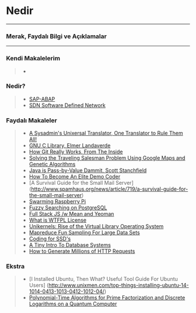 # Nedir
--------------------------------
### Merak, Faydalı Bilgi ve Açıklamalar
--------------------------------
### Kendi Makalelerim
> * 

### Nedir?
> * [SAP-ABAP](https://github.com/barankurtulusozan/Nedir/blob/master/SAP%20-%20ABAP%20Nedir.md)
> * [SDN Software Defined Network](https://github.com/barankurtulusozan/Nedir/blob/master/SDN_Software_Defined_Network.md)

### Faydalı Makaleler 
> * [A Sysadmin's Unixersal Translator, One Translator to Rule Them All!](http://bhami.com/rosetta.html)
> * [GNU C Library, Elmer Landaverde](http://elmerland.com/gnu_manual.html)
> * [How Git Really Works, From The Inside](https://codewords.recurse.com/issues/two/git-from-the-inside-out)
> * [Solving the Traveling Salesman Problem Using Google Maps and Genetic Algorithms](http://www.theprojectspot.com/tutorial-post/solving-traveling-salesman-problem-using-google-maps-and-genetic-algorithms/9)
> * [Java is Pass-by-Value Dammit, Scott Stanchfield](http://javadude.com/articles/passbyvalue.htm)
> * [How To Become An Elite Demo Coder](http://blog.kebby.org/?p=47) 
> * [A Survival Guide for the Small Mail Server] (http://www.spamhaus.org/news/article/719/a-survival-guide-for-the-small-mail-server)
> * [Swarming Raspberry Pi](http://matthewkwilliams.com/index.php/2015/03/21/swarming-raspberry-pi-part-1/)
> * [Fuzzy Searching on PostgreSQL](http://bartlettpublishing.com/site/bartpub/blog/3/entry/350)
> * [Full Stack JS /w Mean and Yeoman](http://addyosmani.com/blog/full-stack-javascript-with-mean-and-yeoman/)
> * [What is WTFPL License](http://en.wikipedia.org/wiki/WTFPL)
> * [Unikernels: Rise of the Virtual Library Operating System](http://queue.acm.org/detail.cfm?id=2566628)
> * [Mapreduce Fun Sampling For Large Data Sets](http://engineering.bloomreach.com/mapreduce-fun-sampling-for-large-data-set/)
> * [Coding for SSD's](http://codecapsule.com/2014/02/12/coding-for-ssds-part-1-introduction-and-table-of-contents/)
> * [A Tiny Intro To Database Systems](http://blog.dancrisan.com/a-tiny-intro-to-database-systems)
> * [How to Generate Millions of HTTP Requests](http://dak1n1.com/blog/14-http-load-generate)


### Ekstra
> * [I Installed Ubuntu, Then What?  Useful Tool Guide For Ubuntu Users] (http://www.unixmen.com/top-things-installing-ubuntu-14-1014-0413-1013-0412-1012-04/)
> * [Polynomial-Time Algorithms for Prime Factorization and Discrete Logarithms on a Quantum Computer](http://en.wikipedia.org/wiki/Shor%27s_algorithm)
